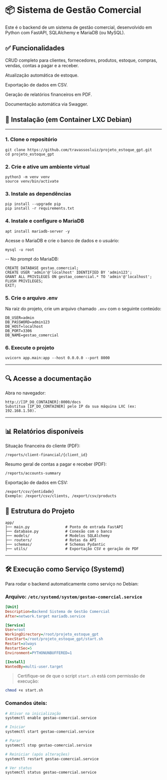 # 📦 Sistema de Gestão Comercial
Este é o backend de um sistema de gestão comercial, desenvolvido em Python com FastAPI, SQLAlchemy e MariaDB (ou MySQL).

## ✅ Funcionalidades
CRUD completo para clientes, fornecedores, produtos, estoque, compras, vendas, contas a pagar e a receber.

Atualização automática de estoque.

Exportação de dados em CSV.

Geração de relatórios financeiros em PDF.

Documentação automática via Swagger.

## 🚀 Instalação (em Container LXC Debian)

---

### 1. Clone o repositório
```
git clone https://github.com/travassosluiz/projeto_estoque_gpt.git
cd projeto_estoque_gpt
```

### 2. Crie e ative um ambiente virtual
```
python3 -m venv venv
source venv/bin/activate
```

### 3. Instale as dependências
```
pip install --upgrade pip
pip install -r requirements.txt
```

### 4. Instale e configure o MariaDB
```
apt install mariadb-server -y
```

Acesse o MariaDB e crie o banco de dados e o usuário:
```
mysql -u root
```

-- No prompt do MariaDB:
```
CREATE DATABASE gestao_comercial;
CREATE USER 'admin'@'localhost' IDENTIFIED BY 'admin123';
GRANT ALL PRIVILEGES ON gestao_comercial.* TO 'admin'@'localhost';
FLUSH PRIVILEGES;
EXIT;
```

### 5. Crie o arquivo .env
Na raiz do projeto, crie um arquivo chamado `.env` com o seguinte conteúdo:
```
DB_USER=admin
DB_PASSWORD=admin123
DB_HOST=localhost
DB_PORT=3306
DB_NAME=gestao_comercial
```

### 6. Execute o projeto
```
uvicorn app.main:app --host 0.0.0.0 --port 8000
```

---

## 🔍 Acesse a documentação
Abra no navegador:
```
http://[IP_DO_CONTAINER]:8000/docs
Substitua [IP_DO_CONTAINER] pelo IP da sua máquina LXC (ex: 192.168.1.50).
```

---

## 📊 Relatórios disponíveis

Situação financeira do cliente (PDF):
```
/reports/client-financial/{client_id}
```

Resumo geral de contas a pagar e receber (PDF):
```
/reports/accounts-summary
```

Exportação de dados em CSV:
```
/export/csv/{entidade}
Exemplo: /export/csv/clients, /export/csv/products
```

## 📁 Estrutura do Projeto
```
app/
├── main.py                # Ponto de entrada FastAPI
├── database.py            # Conexão com o banco
├── models/                # Modelos SQLAlchemy
├── routers/               # Rotas da API
├── schemas/               # Schemas Pydantic
├── utils/                 # Exportação CSV e geração de PDF
```

---

## 🛠️ Execução como Serviço (Systemd)

Para rodar o backend automaticamente como serviço no Debian:

### Arquivo: `/etc/systemd/system/gestao-comercial.service`
```ini
[Unit]
Description=Backend Sistema de Gestão Comercial
After=network.target mariadb.service

[Service]
User=root
WorkingDirectory=/root/projeto_estoque_gpt
ExecStart=/root/projeto_estoque_gpt/start.sh
Restart=always
RestartSec=5
Environment=PYTHONUNBUFFERED=1

[Install]
WantedBy=multi-user.target
```

> Certifique-se de que o script `start.sh` está com permissão de execução:
```bash
chmod +x start.sh
```

### Comandos úteis:
```bash
# Ativar na inicialização
systemctl enable gestao-comercial.service

# Iniciar
systemctl start gestao-comercial.service

# Parar
systemctl stop gestao-comercial.service

# Reiniciar (após alterações)
systemctl restart gestao-comercial.service

# Ver status
systemctl status gestao-comercial.service
```